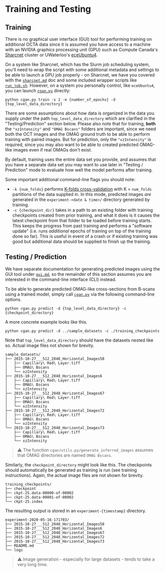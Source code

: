 # Training and Testing

## Training

There is no graphical user interface (GUI) tool for performing training on additional OCTA data since it is assumed you have access to a machine with an NVIDIA graphics processing unit (GPU) such as Compute Canada's [Sharcnet](https://www.sharcnet.ca/) cluster or UWaterloo's [eceUbuntu4](https://ece.uwaterloo.ca/Nexus/arbeau/clients/).

On a system like Sharcnet, which has the Slurm job scheduling system, you'll need to wrap the script with some additional metadata and settings to be able to launch a GPU job properly - on Sharcnet, we have you covered with the <code>[sharcnet.md](sharcnet.md)</code> doc and some included wrapper scripts like <code>[run_job.sh](../run_job.sh)</code>. However, on a system you personally control, like `eceUbuntu4`, you can launch <code>[cgan.py](../cgan.py)</code> directly:

```
python cgan.py train -s 1 -e {number_of_epochs} -d {top_level_data_directory}
```

There are some assumptions about how data is organized in the data you supply under the path `top_level_data_directory` which are clarified in the "Testing/Prediction" section below. Please also note that for training, **both** the `"xzIntensity"` and `"OMAG Bscans"` folders are important, since we need both the OCT images and the OMAG ground truth to be able to perform training with paired images. But for prediction, only the `"xzIntensity"` is required, since you may also want to be able to created predicted OMAG-like images even if real OMAGs don't exist.

By default, training uses the entire data set you provide, and assumes that you have a separate data set you may want to use later in "Testing / Prediction" mode to evaluate how well the model performs after training.

Some important additional command-line flags you should note:

* `-k {num_folds}` performs [K-folds cross-validation](https://en.wikipedia.org/wiki/Cross-validation_(statistics)#k-fold_cross-validation) with K = `num_folds` partitions of the data supplied in. In this mode, predicted images _are_ generated in the `experiment-<date & time>/` directory generated by training.
* `-c {checkpoint_dir}` takes in a path to an existing folder with training checkpoints created from prior training, and what it does is it causes the latest checkpoint from that folder to be loaded before training starts. This keeps the progress from past training and performs a "software update" (i.e. runs _additional_ epochs of training on top of the training done so far). This is useful in event of a crash or if existing training was good but additional data should be supplied to finish up the training.

## Testing / Prediction

We have separate documentation for generating predicted images using the GUI tool under <code>[gui.md](gui.md)</code>, so the remainder of this section assumes you are interested in the command-line interface (CLI) instead.

To be able to generate predicted OMAG-like cross-sections from B-scans using a trained model, simply call <code>[cgan.py](../cgan.py)</code> via the following command-line options.

```
python cgan.py predict -d {top_level_data_directory} -c {checkpoint_directory}
```

A more concrete example looks like this.

```
python cgan.py predict -d ../sample_datasets -c ./training_checkpoints
```

Note that `top_level_data_directory` should have the datasets nested like so.
Actual image files not shown for brevity.
```
sample_datasets/
├── 2015-10-27___512_2048_Horizontal_Images58
│   ├── Capillary\ Red\ Layer.tiff
│   ├── OMAG\ Bscans
│   └── xzIntensity
├── 2015-10-27___512_2048_Horizontal_Images6
│   ├── Capillary\ Red\ Layer.tiff
│   ├── OMAG\ Bscans
│   └── xzIntensity
├── 2015-10-27___512_2048_Horizontal_Images67
│   ├── Capillary\ Red\ Layer.tiff
│   ├── OMAG\ Bscans
│   └── xzIntensity
├── 2015-10-27___512_2048_Horizontal_Images72
│   ├── Capillary\ Red\ Layer.tiff
│   ├── OMAG\ Bscans
│   └── xzIntensity
└── 2015-10-27___512_2048_Horizontal_Images73
    ├── Capillary\ Red\ Layer.tiff
    ├── OMAG\ Bscans
    └── xzIntensity
```

> :warning: The function `cgan/utils.py/generate_inferred_images` assumes that OMAG directories are named `OMAG Bscans`.

Similarly, the `checkpoint_directory` might look like this.
The checkpoints should automatically be generated as training is run (see training instructions). 
Again, the actual image files are not shown for brevity.

```
training_checkpoints/
├── checkpoint
├── ckpt-25.data-00000-of-00002
├── ckpt-25.data-00001-of-00002
└── ckpt-25.index
```

The resulting output is stored in an `experiment-{timestamp}` directory.
```
experiment-2020-05-16-171703/
├── 2015-10-27___512_2048_Horizontal_Images58
├── 2015-10-27___512_2048_Horizontal_Images6
├── 2015-10-27___512_2048_Horizontal_Images67
├── 2015-10-27___512_2048_Horizontal_Images72
├── 2015-10-27___512_2048_Horizontal_Images73
├── README.md
└── logs
```

> :warning: Image generation - especially for large datasets - tends to take a very long time.
